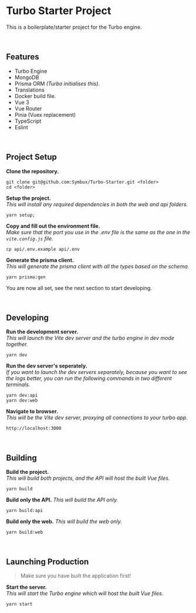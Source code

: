 # Turbo Starter Project

This is a boilerplate/starter project for the Turbo engine.

<br>

## Features

* Turbo Engine
* MongoDB
* Prisma ORM _(Turbo initialises this)_.
* Translations
* Docker build file.
* Vue 3
* Vue Router
* Pinia (Vuex replacement)
* TypeScript
* Eslint

<br>

## Project Setup

**Clone the repository.**  
```
git clone git@github.com:Symbux/Turbo-Starter.git <folder>
cd <folder>
```

**Setup the project.**  
_This will install any required dependencies in both the web and api folders._
```
yarn setup;
```

**Copy and fill out the environment file.**  
_Make sure that the port you use in the .env file is the same as the one in the `vite.config.js` file._
```
cp api/.env.example api/.env
```

**Generate the prisma client.**  
_This will generate the prisma client with all the types based on the schema._
```
yarn prisma:gen
```

You are now all set, see the next section to start developing.

<br>

## Developing

**Run the development server.**  
_This will launch the Vite dev server and the turbo engine in dev mode together._
```
yarn dev
```

**Run the dev server's seperately.**  
_If you want to launch the dev servers separately, because you want to see the logs better, you can run the following commands in two different terminals._
```
yarn dev:api
yarn dev:web
```

**Navigate to browser.**  
_This will be the Vite dev server, proxying all connections to your turbo app._
```
http://localhost:3000
```

<br>

## Building

**Build the project.**  
_This will build both projects, and the API will host the built Vue files._
```
yarn build
```

**Build only the API.**
_This will build the API only._
```
yarn build:api
```

**Build only the web.**
_This will build the web only._
```
yarn build:web
```

<br>

## Launching Production

> Make sure you have built the application first!

**Start the server.**  
_This will start the Turbo engine which will host the built Vue files._
```
yarn start
```

